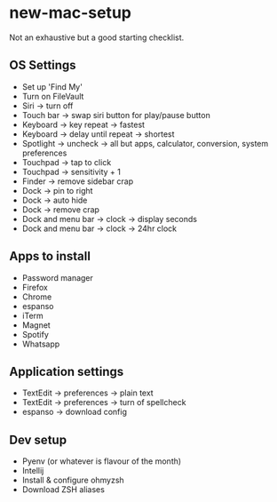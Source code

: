 # new-mac-setup

Not an exhaustive but a good starting checklist.

## OS Settings
- Set up 'Find My'
- Turn on FileVault
- Siri -> turn off
- Touch bar -> swap siri button for play/pause button
- Keyboard -> key repeat -> fastest
- Keyboard -> delay until repeat -> shortest
- Spotlight -> uncheck -> all but apps, calculator, conversion, system preferences
- Touchpad -> tap to click
- Touchpad -> sensitivity + 1
- Finder -> remove sidebar crap
- Dock -> pin to right
- Dock -> auto hide
- Dock -> remove crap
- Dock and menu bar -> clock -> display seconds
- Dock and menu bar -> clock -> 24hr clock

## Apps to install
- Password manager
- Firefox
- Chrome
- espanso
- iTerm
- Magnet
- Spotify
- Whatsapp

## Application settings
- TextEdit -> preferences -> plain text
- TextEdit -> preferences -> turn of spellcheck
- espanso -> download config

## Dev setup
- Pyenv (or whatever is flavour of the month)
- Intellij
- Install & configure ohmyzsh
- Download ZSH aliases

